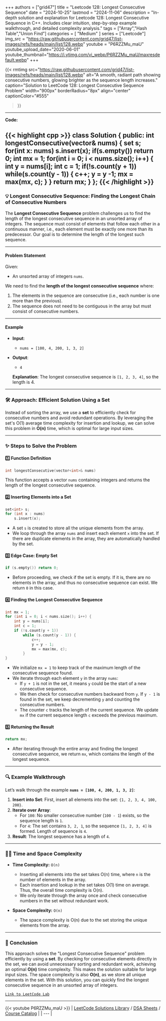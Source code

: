 
+++
authors = ["grid47"]
title = "Leetcode 128: Longest Consecutive Sequence"
date = "2024-10-25"
lastmod = "2024-11-06"
description = "In-depth solution and explanation for Leetcode 128: Longest Consecutive Sequence in C++. Includes clear intuition, step-by-step example walkthrough, and detailed complexity analysis."
tags = ["Array","Hash Table","Union Find"]
categories = [
    "Medium"
]
series = ["Leetcode"]
img_src = "https://raw.githubusercontent.com/grid47/list-images/refs/heads/main/list/128.webp"
youtube = "P6RZZMu_maU"
youtube_upload_date="2020-06-01"
youtube_thumbnail="https://i.ytimg.com/vi_webp/P6RZZMu_maU/maxresdefault.webp"
+++


{{< rmtimg 
    src="https://raw.githubusercontent.com/grid47/list-images/refs/heads/main/list/128.webp" 
    alt="A smooth, radiant path showing consecutive numbers, glowing brighter as the sequence length increases."
    caption="Solution to LeetCode 128: Longest Consecutive Sequence Problem"
    width="900px"
    borderRadius="8px"
    align="center" 
    captionColor="#555"
>}}
---
**Code:**

{{< highlight cpp >}}
class Solution {
public:
    int longestConsecutive(vector<int>& nums) {
        set<int> s;
        for(int x: nums)
            s.insert(x);
        if(s.empty()) return 0;
        int mx = 1;
        for(int i = 0; i < nums.size(); i++) {
            int y = nums[i];
            int c = 1;
            if(!s.count(y + 1))
            while(s.count(y - 1)) {
                c++;
                y = y -1;
                mx = max(mx, c);
            }
        }
        return mx;
    }
};
{{< /highlight >}}
---

### 💡 **Longest Consecutive Sequence: Finding the Longest Chain of Consecutive Numbers**

The **Longest Consecutive Sequence** problem challenges us to find the length of the longest consecutive sequence in an unsorted array of integers. The sequence must consist of elements that follow each other in a continuous manner, i.e., each element must be exactly one more than its predecessor. Our goal is to determine the length of the longest such sequence.

---

#### **Problem Statement**

Given:
- An unsorted array of integers `nums`.

We need to find the **length of the longest consecutive sequence** where:
1. The elements in the sequence are consecutive (i.e., each number is one more than the previous).
2. The sequence does not need to be contiguous in the array but must consist of consecutive numbers.

---

#### **Example**

- **Input**:
  - `nums = [100, 4, 200, 1, 3, 2]`
  
- **Output**: 
  - `4`
  
  **Explanation**: The longest consecutive sequence is `[1, 2, 3, 4]`, so the length is 4.

---

### 🛠️ **Approach: Efficient Solution Using a Set**

Instead of sorting the array, we use a **set** to efficiently check for consecutive numbers and avoid redundant operations. By leveraging the set's O(1) average time complexity for insertion and lookup, we can solve this problem in **O(n)** time, which is optimal for large input sizes.

---

### ✨ **Steps to Solve the Problem**

#### 1️⃣ **Function Definition**

```cpp
int longestConsecutive(vector<int>& nums)
```

This function accepts a vector `nums` containing integers and returns the length of the longest consecutive sequence.

#### 2️⃣ **Inserting Elements into a Set**

```cpp
set<int> s;
for (int x : nums)
    s.insert(x);
```

- A set `s` is created to store all the unique elements from the array. 
- We loop through the array `nums` and insert each element `x` into the set. If there are duplicate elements in the array, they are automatically handled by the set.

#### 3️⃣ **Edge Case: Empty Set**

```cpp
if (s.empty()) return 0;
```

- Before proceeding, we check if the set is empty. If it is, there are no elements in the array, and thus no consecutive sequence can exist. We return `0` in this case.

#### 4️⃣ **Finding the Longest Consecutive Sequence**

```cpp
int mx = 1;
for (int i = 0; i < nums.size(); i++) {
    int y = nums[i];
    int c = 1;
    if (!s.count(y + 1))
        while (s.count(y - 1)) {
            c++;
            y = y - 1;
            mx = max(mx, c);
        }
}
```

- We initialize `mx = 1` to keep track of the maximum length of the consecutive sequence found.
- We iterate through each element `y` in the array `nums`:
  - If `y + 1` is not in the set, it means `y` could be the start of a new consecutive sequence.
  - We then check for consecutive numbers backward from `y`. If `y - 1` is found in the set, we keep decrementing `y` and counting the consecutive numbers.
  - The counter `c` tracks the length of the current sequence. We update `mx` if the current sequence length `c` exceeds the previous maximum.

#### 5️⃣ **Returning the Result**

```cpp
return mx;
```

- After iterating through the entire array and finding the longest consecutive sequence, we return `mx`, which contains the length of the longest sequence.

---

### 🔍 **Example Walkthrough**

Let’s walk through the example **`nums = [100, 4, 200, 1, 3, 2]`**:

1. **Insert into Set**: First, insert all elements into the set: `{1, 2, 3, 4, 100, 200}`.
2. **Iterate over Array**:
   - For `100`: No smaller consecutive number (`100 - 1`) exists, so the sequence length is `1`.
   - For `4`: The set contains `3, 2, 1`, so the sequence `[1, 2, 3, 4]` is formed. Length of sequence is `4`.
3. **Result**: The longest sequence has a length of `4`.

---

### 🧑‍💻 **Time and Space Complexity**

- **Time Complexity:** `O(n)`
  - Inserting all elements into the set takes O(n) time, where `n` is the number of elements in the array.
  - Each insertion and lookup in the set takes O(1) time on average. Thus, the overall time complexity is O(n).
  - We only iterate through the array once and check consecutive numbers in the set without redundant work.
  
- **Space Complexity:** `O(n)`
  - The space complexity is O(n) due to the set storing the unique elements from the array.

---

### 🏁 **Conclusion**

This approach solves the "Longest Consecutive Sequence" problem efficiently by using a **set**. By checking for consecutive elements directly in the set, we can avoid unnecessary sorting and redundant work, achieving an optimal **O(n)** time complexity. This makes the solution suitable for large input sizes. The space complexity is also **O(n)**, as we store all unique elements in the set. With this solution, you can quickly find the longest consecutive sequence in an unsorted array of integers.

[`Link to LeetCode Lab`](https://leetcode.com/problems/longest-consecutive-sequence/description/)

---
{{< youtube P6RZZMu_maU >}}
| [LeetCode Solutions Library](https://grid47.xyz/leetcode/) / [DSA Sheets](https://grid47.xyz/sheets/) / [Course Catalog](https://grid47.xyz/courses/) |
| --- |
